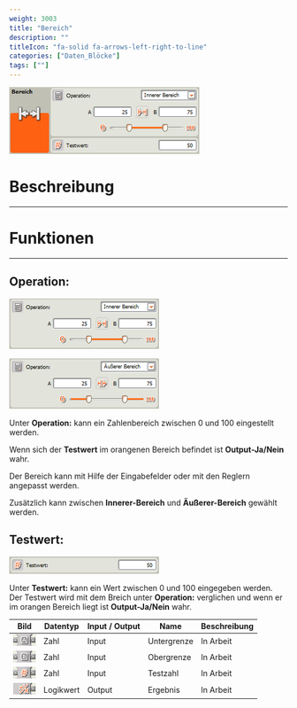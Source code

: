 ```yaml
---
weight: 3003
title: "Bereich"
description: ""
titleIcon: "fa-solid fa-arrows-left-right-to-line"
categories: ["Daten_Blöcke"]
tags: [""]
---
```


![Block.png](/images/nxt-images/Kapitel%205%20Daten/5.4%20Bereich/Block.png)

# Beschreibung
---

# Funktionen
---

## Operation:

![Operation1.png](/images/nxt-images/Kapitel%205%20Daten/5.4%20Bereich/Innerer_Bereich.png)

![Operation2.png](/images/nxt-images/Kapitel%205%20Daten/5.4%20Bereich/%C3%84u%C3%9Ferer_Bereich.png)

Unter **Operation:** kann ein Zahlenbereich zwischen 0 und 100 eingestellt werden.

Wenn sich der **Testwert** im orangenen Bereich befindet ist **Output-Ja/Nein** wahr.

Der Bereich kann mit Hilfe der Eingabefelder oder mit den Reglern angepasst werden.

Zusätzlich kann zwischen **Innerer-Bereich** und **Äußerer-Bereich** gewählt werden.



## Testwert:

![Testwert.png](/images/nxt-images/Kapitel%205%20Daten/5.4%20Bereich/Testwert.png)

Unter **Testwert:** kann ein Wert zwischen 0 und 100 eingegeben werden. Der Testwert wird mit dem Breich unter **Operation:** verglichen und wenn er im orangen Bereich liegt ist **Output-Ja/Nein** wahr.

| Bild                                                                                         | Datentyp    | Input / Output | Name     |Beschreibung|
| -------------------------------------------------------------------------------------------- | ------------| ------------ |----------|------------|
| ![Input1.png](/images/nxt-images/Kapitel%205%20Daten/Input1.png)  | Zahl      | Input  | Untergrenze | In Arbeit 
| ![Input2.png](/images/nxt-images/Kapitel%205%20Daten/Input2.png)  | Zahl      | Input  | Obergrenze  | In Arbeit
| ![Input3.png](/images/nxt-images/Kapitel%205%20Daten/Input3.png)  | Zahl      | Input  | Testzahl    | In Arbeit
| ![Input5.png](/images/nxt-images/Kapitel%205%20Daten/Input5.png)  | Logikwert | Output | Ergebnis    | In Arbeit
